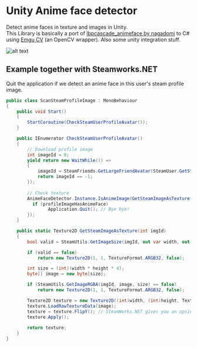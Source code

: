 # Unity Anime face detector
Detect anime faces in texture and images in Unity.  
This Library is basically a port of [lbpcascade_animeface by nagadomi](https://github.com/nagadomi/lbpcascade_animeface) to C# using [Emgu CV](https://www.emgu.com/wiki/index.php/Main_Page) (an OpenCV wrapper).  Also some unity integration stuff.
  
 ![alt text](https://i.imgur.com/DSVgVOo.gif)  
## Example together with Steamworks.NET
Quit the application if we detect an anime face in this user's steam profile image.

```c#
public class ScanSteamProfileImage : MonoBehaviour
{
    public void Start()
    {
        StartCoroutine(CheckSteamUserProfileAvatar());
    }

    public IEnumerator CheckSteamUserProfileAvatar()
    {
        // Download profile image
        int imageId = 0;
        yield return new WaitWhile(() =>
        {
            imageId = SteamFriends.GetLargeFriendAvatar(SteamUser.GetSteamID());
            return imageId == -1;
        }); 
        
        // Check texture
        AnimeFaceDetector.Instance.IsAnimeImage(GetSteamImageAsTexture(imageId), (profileImageHasAnimeFace) => {
          if (profileImageHasAnimeFace)
                Application.Quit(); // Bye bye!
        });
    }

    public static Texture2D GetSteamImageAsTexture(int imgId)
    {
        bool valid = SteamUtils.GetImageSize(imgId, out var width, out var height);

        if (valid == false)
            return new Texture2D(1, 1, TextureFormat.ARGB32, false);

        int size = (int)(width * height * 4);
        byte[] image = new byte[size];

        if (SteamUtils.GetImageRGBA(imgId, image, size) == false)
            return new Texture2D(1, 1, TextureFormat.ARGB32, false);

        Texture2D texture = new Texture2D((int)width, (int)height, TextureFormat.RGBA32, false, true);
        texture.LoadRawTextureData(image);
        texture = texture.FlipY(); // SteamWorks.NET gives you an upside down image.
        texture.Apply();
        
        return texture;
    }
}
```
